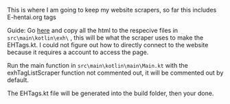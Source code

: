 This is where I am going to keep my website scrapers, so far this includes E-hentai.org tags

Guide:
Go [here](https://e-hentai.org/tools.php?act=taggroup) and copy all the html to the respecive files in `src\main\kotlin\exh\` , this will be what the scraper uses to make the EHTags.kt. I could not figure out how to directly connect to the website because it requires a account to access the page.

Run the main function in `src\main\kotlin\main\Main.kt` with the exhTagListScraper function not commented out, it will be commented out by default.

The EHTags.kt file will be generated into the build folder, then your done.
